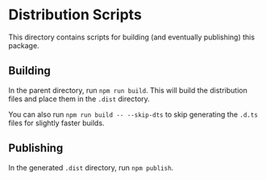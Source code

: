 # Distribution Scripts

This directory contains scripts for building (and eventually publishing) this package.

## Building

In the parent directory, run `npm run build`.
This will build the distribution files and place them in the `.dist` directory.

You can also run `npm run build -- --skip-dts` to skip generating the `.d.ts` files for slightly faster builds.

## Publishing

In the generated `.dist` directory, run `npm publish`.
